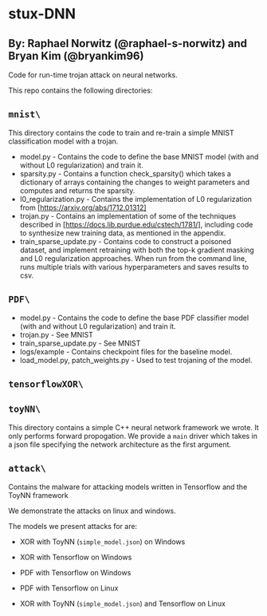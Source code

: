 # stux-DNN
## By: Raphael Norwitz (@raphael-s-norwitz) and Bryan Kim (@bryankim96)

Code for run-time trojan attack on neural networks.

This repo contains the following directories:

## `mnist\`

This directory contains the code to train and re-train a simple MNIST classification model with a trojan.

* model.py  - Contains the code to define the base MNIST model (with and without L0 regularization) and train it.
* sparsity.py - Contains a function check_sparsity() which takes a dictionary of arrays containing the changes to weight parameters and computes and returns the sparsity.
* l0_regularization.py - Contains the implementation of L0 regularization from [https://arxiv.org/abs/1712.01312]
* trojan.py - Contains an implementation of some of the techniques described in [https://docs.lib.purdue.edu/cstech/1781/], including code to synthesize new training data, as mentioned in the appendix.
* train_sparse_update.py - Contains code to construct a poisoned dataset, and implement retraining with both the top-k gradient masking and L0 regularization approaches. When run from the command line, runs multiple trials with various hyperparameters and saves results to csv.

## `PDF\`

* model.py  - Contains the code to define the base PDF classifier model (with and without L0 regularization) and train it.
* trojan.py - See MNIST
* train_sparse_update.py - See MNIST
* logs/example - Contains checkpoint files for the baseline model.
* load_model.py, patch_weights.py - Used to test trojaning of the model.

## `tensorflowXOR\`

## `toyNN\`

This directory contains a simple C++ neural network framework we wrote. 
It only performs forward propogation. 
We provide a `main` driver which takes in a json file specifying the network architecture as the first argument.  

## `attack\`

Contains the malware for attacking models written in Tensorflow and the ToyNN framework

We demonstrate the attacks on linux and windows.

The models we present attacks for are:

- XOR with ToyNN (`simple_model.json`) on Windows
- XOR with Tensorflow on Windows
- PDF with Tensorflow on Windows

- PDF with Tensorflow on Linux
- XOR with ToyNN (`simple_model.json`) and Tensorflow on Linux
